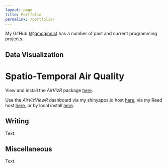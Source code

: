 ```yaml
---
layout: page
title: Portfolio
permalink: /portfolio/
---
```


My GitHub (<a href="https://github.com/gmcginnis">@gmcginnis</a>) has a number of past and current programming projects.

## Data Visualization

# Spatio-Temporal Air Quality
View and install the <i>AirVizR</i> package <a href="https://github.com/gmcginnis/AirVizR">here</a>.

Use the <i>AirVizViewR</i> dashboard via my shinyapps.io host <a href="https://gmcginnis.shinyapps.io/airvizviewr/">here</a>, via my Reed host <a href="https://shiny.reed.edu/s/users/gmcginnis/AirVizViewR/">here</a>, or by local install <a href="https://gmcginnis.shinyapps.io/airvizviewr/">here</a>.

## Writing

Text.

## Miscellaneous

Text.